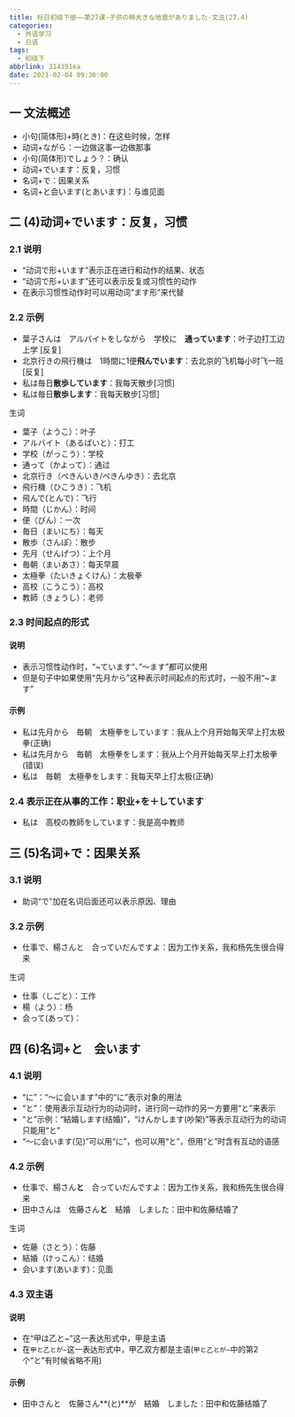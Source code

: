 ```yaml
---
title: 标日初级下册——第27课-子供の時大きな地震がありました-文法(27.4)
categories:
  - 外语学习
  - 日语
tags:
  - 初级下
abbrlink: 314391ea
date: 2021-02-04 09:36:00
---
```

## 一 文法概述

* 小句(简体形)+時(とき)：在这些时候，怎样
* 动词+ながら：一边做这事一边做那事
* 小句(简体形)でしょう？：确认
* 动词+でいます：反复，习惯
* 名词+で：因果关系
* 名词+と会います(とあいます)：与谁见面

<!--more-->

## 二 (4)动词+でいます：反复，习惯

### 2.1 说明

* “动词で形+います”表示正在进行和动作的结果、状态
* “动词で形+います”还可以表示反复或习惯性的动作
* 在表示习惯性动作时可以用动词“ます形”来代替

### 2.2 示例

* 葉子さんは　アルバイトをしながら　学校に　**通っています**：叶子边打工边上学 [反复]
* 北京行きの飛行機は　1時間に1便**飛んでいます**：去北京的飞机每小时飞一班 [反复]
* 私は毎日**散歩しています**：我每天散步[习惯]
* 私は毎日**散歩します**：我每天散步[习惯]

生词

* 葉子（ようこ）：叶子
* アルバイト（あるばいと）：打工
* 学校（がっこう）：学校
* 通って（かよって）：通过
* 北京行き（ぺきんいき/ぺきんゆき）：去北京
* 飛行機（ひこうき）：飞机
* 飛んで(とんで)：飞行
* 時間（じかん）：时间
* 便（びん）：一次
* 毎日（まいにち）：每天
* 散歩（さんぽ）：散步
* 先月（せんげつ）：上个月
* 毎朝（まいあさ）：每天早晨
* 太極拳（たいきょくけん）：太极拳
* 高校（こうこう）：高校
* 教師（きょうし）：老师

### 2.3 时间起点的形式

#### 说明

* 表示习惯性动作时，“~ています”、”～ます”都可以使用
* 但是句子中如果使用“先月から”这种表示时间起点的形式时，一般不用“~ます”

#### 示例

* 私は先月から　毎朝　太極拳をしています：我从上个月开始每天早上打太极拳(正确)
* 私は先月から　毎朝　太極拳をします：我从上个月开始每天早上打太极拳(错误)
* 私は　毎朝　太極拳をします：我每天早上打太极(正确)

### 2.4 表示正在从事的工作：职业+を＋しています

* 私は　高校の教師をしています：我是高中教师

## 三  (5)名词+で：因果关系

### 3.1 说明

* 助词“で”加在名词后面还可以表示原因、理由

### 3.2 示例

* 仕事で、楊さんと　合っていだんですよ：因为工作关系，我和杨先生很合得来

生词

* 仕事（しごと）：工作
* 楊（よう）：杨
* 会って(あって)：

## 四  (6)名词+と　会います

### 4.1 说明

* “に”：“～に会います”中的“に”表示对象的用法
* “と”：使用表示互动行为的动词时，进行同一动作的另一方要用“と”来表示
* “と”示例：“結婚します(结婚)”，“けんかします(吵架)”等表示互动行为的动词只能用“と”
* “～に会います(见)”可以用“に”，也可以用“と”，但用“と”时含有互动的语感

### 4.2 示例

* 仕事で、楊さん**と**　合っていだんですよ：因为工作关系，我和杨先生很合得来
* 田中さんは　佐藤さん**と**　結婚　しました：田中和佐藤结婚了

生词

* 佐藤（さとう）：佐藤
* 結婚（けっこん）：结婚
* 会います(あいます)：见面

### 4.3 双主语

#### 说明

* 在“甲は乙と~”这一表达形式中，甲是主语
* 在`甲と乙とが~`这一表达形式中，甲乙双方都是主语(`甲と乙とが~`中的第2个“と”有时候省略不用)

#### 示例

* 田中さんと　佐藤さん**(と)**が　結婚　しました：田中和佐藤结婚了